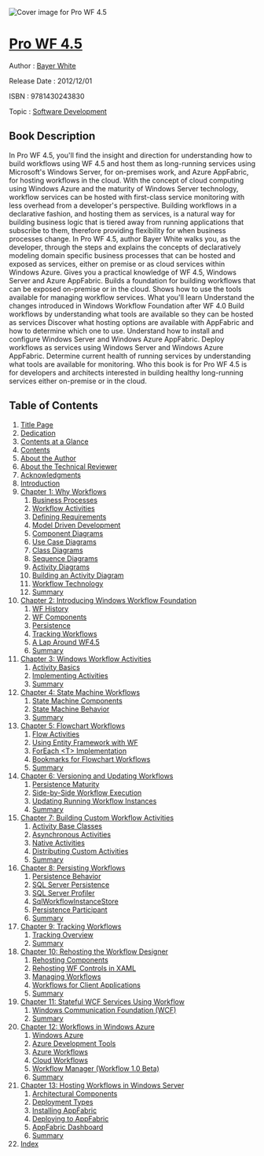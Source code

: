 ![Cover image for Pro WF 4.5](https://imgdetail.ebookreading.net/cover/cover/software_development/EB9781430243830.jpg)

[Pro WF 4.5](https://ebookreading.net/view/book/Pro+WF+4.5-EB9781430243830_1.html "Pro WF 4.5")
====================================================================================================================

Author : [Bayer White](https://ebookreading.net/search/author/Bayer+White)

Release Date : 2012/12/01

ISBN : 9781430243830

Topic : [Software Development](https://ebookreading.net/search/category/software-development)

Book Description
-----------------

In Pro WF 4.5, you'll find the insight and direction for understanding how to build workflows using WF 4.5 and host them as long-running services using Microsoft's Windows Server, for on-premises work, and Azure AppFabric, for hosting workflows in the cloud.
With the concept of cloud computing using Windows Azure and the maturity of Windows Server technology, workflow services can be hosted with first-class service monitoring with less overhead from a developer's perspective. Building workflows in a declarative fashion, and hosting them as services, is a natural way for building business logic that is tiered away from running applications that subscribe to them, therefore providing flexibility for when business processes change.
In Pro WF 4.5, author Bayer White walks you, as the developer, through the steps and explains the concepts of declaratively modeling domain specific business processes that can be hosted and exposed as services, either on premise or as cloud services within Windows Azure.
Gives you a practical knowledge of WF 4.5, Windows Server and Azure AppFabric.
Builds a foundation for building workflows that can be exposed on-premise or in the cloud.
Shows how to use the tools available for managing workflow services.
What you'll learn
Understand the changes introduced in Windows Workflow Foundation after WF 4.0
Build workflows by understanding what tools are available so they can be hosted as services
Discover what hosting options are available with AppFabric and how to determine which one to use.
Understand how to install and configure Windows Server and Windows Azure AppFabric.
Deploy workflows as services using Windows Server and Windows Azure AppFabric.
Determine current health of running services by understanding what tools are available for monitoring.
Who this book is for
Pro WF 4.5 is for developers and architects interested in building healthy long-running services either on-premise or in the cloud.
              
Table of Contents
-----------------

1. [Title Page](https://ebookreading.net/view/book/Pro+WF+4.5-EB9781430243830_2.html)
1. [Dedication](https://ebookreading.net/view/book/Pro+WF+4.5-EB9781430243830_4.html)
1. [Contents at a Glance](https://ebookreading.net/view/book/Pro+WF+4.5-EB9781430243830_5.html)
1. [Contents](https://ebookreading.net/view/book/Pro+WF+4.5-EB9781430243830_6.html)
1. [About the Author](https://ebookreading.net/view/book/Pro+WF+4.5-EB9781430243830_7.html)
1. [About the Technical Reviewer](https://ebookreading.net/view/book/Pro+WF+4.5-EB9781430243830_8.html)
1. [Acknowledgments](https://ebookreading.net/view/book/Pro+WF+4.5-EB9781430243830_9.html)
1. [Introduction](https://ebookreading.net/view/book/Pro+WF+4.5-EB9781430243830_10.html)
1. [Chapter 1: Why Workflows](https://ebookreading.net/view/book/Pro+WF+4.5-EB9781430243830_11.html)
    1. [Business Processes](https://ebookreading.net/view/book/Pro+WF+4.5-EB9781430243830_11.html#Sec1)
    1. [Workflow Activities](https://ebookreading.net/view/book/Pro+WF+4.5-EB9781430243830_11.html#Sec2)
    1. [Defining Requirements](https://ebookreading.net/view/book/Pro+WF+4.5-EB9781430243830_11.html#Sec3)
    1. [Model Driven Development](https://ebookreading.net/view/book/Pro+WF+4.5-EB9781430243830_11.html#Sec4)
    1. [Component Diagrams](https://ebookreading.net/view/book/Pro+WF+4.5-EB9781430243830_11.html#Sec5)
    1. [Use Case Diagrams](https://ebookreading.net/view/book/Pro+WF+4.5-EB9781430243830_11.html#Sec6)
    1. [Class Diagrams](https://ebookreading.net/view/book/Pro+WF+4.5-EB9781430243830_11.html#Sec7)
    1. [Sequence Diagrams](https://ebookreading.net/view/book/Pro+WF+4.5-EB9781430243830_11.html#Sec8)
    1. [Activity Diagrams](https://ebookreading.net/view/book/Pro+WF+4.5-EB9781430243830_11.html#Sec9)
    1. [Building an Activity Diagram](https://ebookreading.net/view/book/Pro+WF+4.5-EB9781430243830_11.html#Sec10)
    1. [Workflow Technology](https://ebookreading.net/view/book/Pro+WF+4.5-EB9781430243830_11.html#Sec11)
    1. [Summary ](https://ebookreading.net/view/book/Pro+WF+4.5-EB9781430243830_11.html#Sec12)
1. [Chapter 2: Introducing Windows Workflow Foundation](https://ebookreading.net/view/book/Pro+WF+4.5-EB9781430243830_12.html)
    1. [WF History ](https://ebookreading.net/view/book/Pro+WF+4.5-EB9781430243830_12.html#Sec1)
    1. [WF Components](https://ebookreading.net/view/book/Pro+WF+4.5-EB9781430243830_12.html#Sec3)
    1. [Persistence ](https://ebookreading.net/view/book/Pro+WF+4.5-EB9781430243830_12.html#Sec28)
    1. [Tracking Workflows ](https://ebookreading.net/view/book/Pro+WF+4.5-EB9781430243830_12.html#Sec29)
    1. [A Lap Around WF4.5](https://ebookreading.net/view/book/Pro+WF+4.5-EB9781430243830_12.html#Sec30)
    1. [Summary ](https://ebookreading.net/view/book/Pro+WF+4.5-EB9781430243830_12.html#Sec50)
1. [Chapter 3: Windows Workflow Activities](https://ebookreading.net/view/book/Pro+WF+4.5-EB9781430243830_13.html)
    1. [Activity Basics](https://ebookreading.net/view/book/Pro+WF+4.5-EB9781430243830_13.html#Sec1)
    1. [Implementing Activities](https://ebookreading.net/view/book/Pro+WF+4.5-EB9781430243830_13.html#Sec14)
    1. [Summary ](https://ebookreading.net/view/book/Pro+WF+4.5-EB9781430243830_13.html#Sec17)
1. [Chapter 4: State Machine Workflows](https://ebookreading.net/view/book/Pro+WF+4.5-EB9781430243830_14.html)
    1. [State Machine Components](https://ebookreading.net/view/book/Pro+WF+4.5-EB9781430243830_14.html#Sec1)
    1. [State Machine Behavior](https://ebookreading.net/view/book/Pro+WF+4.5-EB9781430243830_14.html#Sec14)
    1. [Summary ](https://ebookreading.net/view/book/Pro+WF+4.5-EB9781430243830_14.html#Sec22)
1. [Chapter 5: Flowchart Workflows](https://ebookreading.net/view/book/Pro+WF+4.5-EB9781430243830_15.html)
    1. [Flow Activities](https://ebookreading.net/view/book/Pro+WF+4.5-EB9781430243830_15.html#Sec1)
    1. [Using Entity Framework with WF](https://ebookreading.net/view/book/Pro+WF+4.5-EB9781430243830_15.html#Sec5)
    1. [ForEach &lt;T&gt; Implementation](https://ebookreading.net/view/book/Pro+WF+4.5-EB9781430243830_15.html#Sec6)
    1. [Bookmarks for Flowchart Workflows](https://ebookreading.net/view/book/Pro+WF+4.5-EB9781430243830_15.html#Sec8)
    1. [Summary ](https://ebookreading.net/view/book/Pro+WF+4.5-EB9781430243830_15.html#Sec10)
1. [Chapter 6: Versioning and Updating Workflows](https://ebookreading.net/view/book/Pro+WF+4.5-EB9781430243830_16.html)
    1. [Persistence Maturity](https://ebookreading.net/view/book/Pro+WF+4.5-EB9781430243830_16.html#Sec1)
    1. [Side-by-Side Workflow Execution](https://ebookreading.net/view/book/Pro+WF+4.5-EB9781430243830_16.html#Sec2)
    1. [Updating Running Workflow Instances](https://ebookreading.net/view/book/Pro+WF+4.5-EB9781430243830_16.html#Sec7)
    1. [Summary ](https://ebookreading.net/view/book/Pro+WF+4.5-EB9781430243830_16.html#Sec20)
1. [Chapter 7: Building Custom Workflow Activities](https://ebookreading.net/view/book/Pro+WF+4.5-EB9781430243830_17.html)
    1. [Activity Base Classes](https://ebookreading.net/view/book/Pro+WF+4.5-EB9781430243830_17.html#Sec1)
    1. [Asynchronous Activities](https://ebookreading.net/view/book/Pro+WF+4.5-EB9781430243830_17.html#Sec12)
    1. [Native Activities](https://ebookreading.net/view/book/Pro+WF+4.5-EB9781430243830_17.html#Sec13)
    1. [Distributing Custom Activities](https://ebookreading.net/view/book/Pro+WF+4.5-EB9781430243830_17.html#Sec16)
    1. [Summary ](https://ebookreading.net/view/book/Pro+WF+4.5-EB9781430243830_17.html#Sec17)
1. [Chapter 8: Persisting Workflows](https://ebookreading.net/view/book/Pro+WF+4.5-EB9781430243830_18.html)
    1. [Persistence Behavior](https://ebookreading.net/view/book/Pro+WF+4.5-EB9781430243830_18.html#Sec1)
    1. [SQL Server Persistence](https://ebookreading.net/view/book/Pro+WF+4.5-EB9781430243830_18.html#Sec4)
    1. [SQL Server Profiler](https://ebookreading.net/view/book/Pro+WF+4.5-EB9781430243830_18.html#Sec6)
    1. [SqlWorkflowInstanceStore](https://ebookreading.net/view/book/Pro+WF+4.5-EB9781430243830_18.html#Sec7)
    1. [Persistence Participant](https://ebookreading.net/view/book/Pro+WF+4.5-EB9781430243830_18.html#Sec16)
    1. [Summary ](https://ebookreading.net/view/book/Pro+WF+4.5-EB9781430243830_18.html#Sec17)
1. [Chapter 9: Tracking Workflows](https://ebookreading.net/view/book/Pro+WF+4.5-EB9781430243830_19.html)
    1. [Tracking Overview](https://ebookreading.net/view/book/Pro+WF+4.5-EB9781430243830_19.html#Sec1)
    1. [Summary ](https://ebookreading.net/view/book/Pro+WF+4.5-EB9781430243830_19.html#Sec23)
1. [Chapter 10: Rehosting the Workflow Designer](https://ebookreading.net/view/book/Pro+WF+4.5-EB9781430243830_20.html)
    1. [Rehosting Components](https://ebookreading.net/view/book/Pro+WF+4.5-EB9781430243830_20.html#Sec1)
    1. [Rehosting WF Controls in XAML](https://ebookreading.net/view/book/Pro+WF+4.5-EB9781430243830_20.html#Sec6)
    1. [Managing Workflows](https://ebookreading.net/view/book/Pro+WF+4.5-EB9781430243830_20.html#Sec17)
    1. [Workflows for Client Applications](https://ebookreading.net/view/book/Pro+WF+4.5-EB9781430243830_20.html#Sec19)
    1. [Summary ](https://ebookreading.net/view/book/Pro+WF+4.5-EB9781430243830_20.html#Sec21)
1. [Chapter 11: Stateful WCF Services Using Workflow](https://ebookreading.net/view/book/Pro+WF+4.5-EB9781430243830_21.html)
    1. [Windows Communication Foundation (WCF) ](https://ebookreading.net/view/book/Pro+WF+4.5-EB9781430243830_21.html#Sec1)
    1. [Summary ](https://ebookreading.net/view/book/Pro+WF+4.5-EB9781430243830_21.html#Sec20)
1. [Chapter 12: Workflows in Windows Azure](https://ebookreading.net/view/book/Pro+WF+4.5-EB9781430243830_22.html)
    1. [Windows Azure](https://ebookreading.net/view/book/Pro+WF+4.5-EB9781430243830_22.html#Sec1)
    1. [Azure Development Tools](https://ebookreading.net/view/book/Pro+WF+4.5-EB9781430243830_22.html#Sec11)
    1. [Azure Workflows](https://ebookreading.net/view/book/Pro+WF+4.5-EB9781430243830_22.html#Sec12)
    1. [Cloud Workflows](https://ebookreading.net/view/book/Pro+WF+4.5-EB9781430243830_22.html#Sec18)
    1. [Workflow Manager (Workflow 1.0 Beta)](https://ebookreading.net/view/book/Pro+WF+4.5-EB9781430243830_22.html#Sec28)
    1. [Summary ](https://ebookreading.net/view/book/Pro+WF+4.5-EB9781430243830_22.html#Sec29)
1. [Chapter 13: Hosting Workflows in Windows Server](https://ebookreading.net/view/book/Pro+WF+4.5-EB9781430243830_23.html)
    1. [Architectural Components](https://ebookreading.net/view/book/Pro+WF+4.5-EB9781430243830_23.html#Sec1)
    1. [Deployment Types](https://ebookreading.net/view/book/Pro+WF+4.5-EB9781430243830_23.html#Sec9)
    1. [Installing AppFabric](https://ebookreading.net/view/book/Pro+WF+4.5-EB9781430243830_23.html#Sec13)
    1. [Deploying to AppFabric](https://ebookreading.net/view/book/Pro+WF+4.5-EB9781430243830_23.html#Sec18)
    1. [AppFabric Dashboard](https://ebookreading.net/view/book/Pro+WF+4.5-EB9781430243830_23.html#Sec19)
    1. [Summary ](https://ebookreading.net/view/book/Pro+WF+4.5-EB9781430243830_23.html#Sec32)
1. [Index](https://ebookreading.net/view/book/Pro+WF+4.5-EB9781430243830_24.html)
